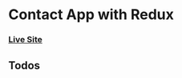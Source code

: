 

# Contact App with Redux

### [Live Site](https://contacts-app-with-react-redux.netlify.app/)

## Todos

